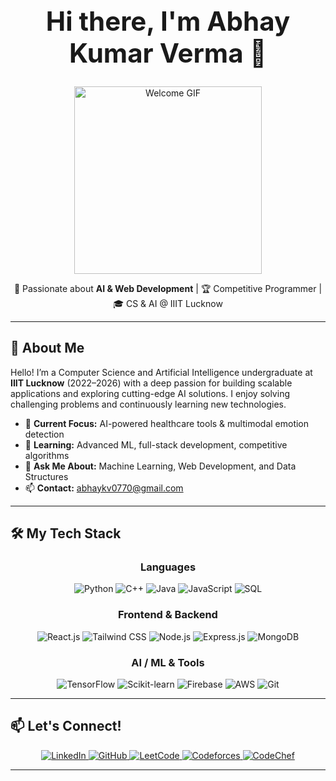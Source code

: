 <!-- Header Section -->
<div align="center">
  <h1 style="font-size: 3em;">Hi there, I'm <strong>Abhay Kumar Verma</strong> 👋</h1>
  <p>
    <img src="https://media.giphy.com/media/qgQUggAC3Pfv687qPC/giphy.gif" width="300" alt="Welcome GIF"/>
  </p>
  <p>
    🚀 Passionate about <strong>AI & Web Development</strong> | 🏆 Competitive Programmer | 🎓 CS & AI @ IIIT Lucknow
  </p>
</div>

---

<!-- About Me Section -->
## 💫 About Me

Hello! I’m a Computer Science and Artificial Intelligence undergraduate at **IIIT Lucknow** (2022–2026) with a deep passion for building scalable applications and exploring cutting-edge AI solutions. I enjoy solving challenging problems and continuously learning new technologies.

- 🔭 **Current Focus:** AI-powered healthcare tools & multimodal emotion detection  
- 🌱 **Learning:** Advanced ML, full-stack development, competitive algorithms  
- 💬 **Ask Me About:** Machine Learning, Web Development, and Data Structures  
- 📫 **Contact:** [abhaykv0770@gmail.com](mailto:abhaykv0770@gmail.com)

---

<!-- Tech Stack Section -->
## 🛠️ My Tech Stack

<div align="center">
  <!-- Languages -->
  <h3>Languages</h3>
  <p>
    <img src="https://img.shields.io/badge/Python-3776AB?style=for-the-badge&logo=python&logoColor=white" alt="Python"/>
    <img src="https://img.shields.io/badge/C++-00599C?style=for-the-badge&logo=c%2B%2B&logoColor=white" alt="C++"/>
    <img src="https://img.shields.io/badge/Java-Java?style=for-the-badge&logo=java&logoColor=white" alt="Java"/>
    <img src="https://img.shields.io/badge/JavaScript-F7DF1E?style=for-the-badge&logo=javascript&logoColor=black" alt="JavaScript"/>
    <img src="https://img.shields.io/badge/SQL-4479A1?style=for-the-badge&logo=postgresql&logoColor=white" alt="SQL"/>
  </p>

  <!-- Frontend & Backend -->
  <h3>Frontend & Backend</h3>
  <p>
    <img src="https://img.shields.io/badge/React.js-61DAFB?style=for-the-badge&logo=react&logoColor=black" alt="React.js"/>
    <img src="https://img.shields.io/badge/TailwindCSS-06B6D4?style=for-the-badge&logo=tailwind-css&logoColor=white" alt="Tailwind CSS"/>
    <img src="https://img.shields.io/badge/Node.js-339933?style=for-the-badge&logo=node.js&logoColor=white" alt="Node.js"/>
    <img src="https://img.shields.io/badge/Express.js-000000?style=for-the-badge&logo=express&logoColor=white" alt="Express.js"/>
    <img src="https://img.shields.io/badge/MongoDB-47A248?style=for-the-badge&logo=mongodb&logoColor=white" alt="MongoDB"/>
  </p>
  
  <!-- AI / ML & Other Tools -->
  <h3>AI / ML & Tools</h3>
  <p>
    <img src="https://img.shields.io/badge/TensorFlow-FF6F00?style=for-the-badge&logo=tensorflow&logoColor=white" alt="TensorFlow"/>
    <img src="https://img.shields.io/badge/Scikit--Learn-F7931E?style=for-the-badge&logo=scikit-learn&logoColor=white" alt="Scikit-learn"/>
    <img src="https://img.shields.io/badge/Firebase-FFCA28?style=for-the-badge&logo=firebase&logoColor=black" alt="Firebase"/>
    <img src="https://img.shields.io/badge/AWS-232F3E?style=for-the-badge&logo=amazon-aws&logoColor=white" alt="AWS"/>
    <img src="https://img.shields.io/badge/Git-000000?style=for-the-badge&logo=git&logoColor=white" alt="Git"/>
  </p>
</div>

---

<!-- Connect With Me Section -->
## 📫 Let's Connect!

<div align="center">
  <a href="https://www.linkedin.com/in/abhay-kumar-verma-2365a7250/" target="_blank">
    <img src="https://img.shields.io/badge/LinkedIn-0A66C2?style=for-the-badge&logo=linkedin&logoColor=white" alt="LinkedIn"/>
  </a>
  <a href="https://github.com/AbhayKumarVerma" target="_blank">
    <img src="https://img.shields.io/badge/GitHub-181717?style=for-the-badge&logo=github&logoColor=white" alt="GitHub"/>
  </a>
  <a href="https://leetcode.com/u/akv01/" target="_blank">
    <img src="https://img.shields.io/badge/LeetCode-0052FE?style=for-the-badge&logo=leetcode&logoColor=white" alt="LeetCode"/>
  </a>
  <a href="https://codeforces.com/profile/abhaykumarverma" target="_blank">
    <img src="https://img.shields.io/badge/Codeforces-1F8AC0?style=for-the-badge&logo=codeforces&logoColor=white" alt="Codeforces"/>
  </a>
  <a href="https://www.codechef.com/users/abhayverma57" target="_blank">
    <img src="https://img.shields.io/badge/CodeChef-5B4638?style=for-the-badge&logo=codechef&logoColor=white" alt="CodeChef"/>
  </a>
</div>

---
